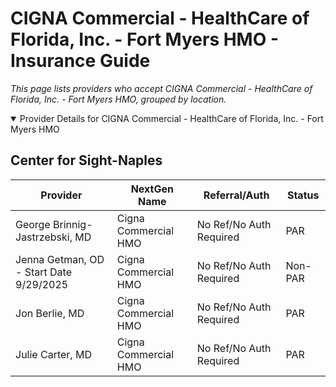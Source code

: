 # CIGNA Commercial - HealthCare of Florida, Inc. - Fort Myers HMO - Insurance Guide

*This page lists providers who accept CIGNA Commercial - HealthCare of Florida, Inc. - Fort Myers HMO, grouped by location.*

<details open><summary>Provider Details for CIGNA Commercial - HealthCare of Florida, Inc. - Fort Myers HMO</summary>

## Center for Sight-Naples

| Provider | NextGen Name | Referral/Auth | Status |
|----------|-------------|--------------|--------|
| George Brinnig-Jastrzebski, MD | Cigna Commercial HMO | No Ref/No Auth Required | PAR |
| Jenna Getman, OD - Start Date 9/29/2025 | Cigna Commercial HMO | No Ref/No Auth Required | Non-PAR |
| Jon Berlie, MD | Cigna Commercial HMO | No Ref/No Auth Required | PAR |
| Julie Carter, MD | Cigna Commercial HMO | No Ref/No Auth Required | PAR |

</details>

